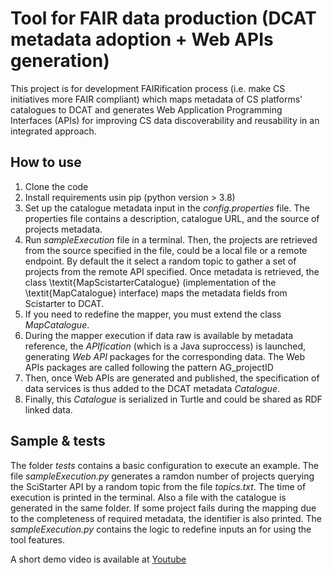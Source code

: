 # Tool for FAIR data production (DCAT metadata adoption + Web APIs generation)
This project is for development FAIRification process (i.e. make CS initiatives more FAIR compliant) which maps metadata of CS platforms' catalogues to DCAT and generates Web Application Programming Interfaces (APIs) for improving CS data discoverability and reusability in an integrated approach. 

## How to use
1. Clone the code
2. Install requirements usin pip (python version > 3.8)
3. Set up the catalogue metadata input in the *config.properties* file. The properties file contains a description, catalogue URL, and the source of projects metadata. 
4. Run *sampleExecution* file in a terminal. 
Then, the projects are retrieved from the source specified in the file, could be a local file or a remote endpoint. By default the it select a random topic to gather a set of projects from the remote API specified.
Once metadata is retrieved, the class \textit{MapScistarterCatalogue} (implementation of the \textit{MapCatalogue} interface) maps the metadata fields from Scistarter to DCAT.
5. If you need to redefine the mapper, you must extend the class *MapCatalogue*.
6. During the mapper execution if data raw is available by metadata reference, the *APIfication* (which is a Java suproccess) is launched, generating *Web API* packages for the corresponding data. The Web APIs packages are called following the pattern AG_projectID
7. Then, once Web APIs are generated and published, the specification of data services is thus added to the DCAT metadata *Catalogue*.
8. Finally, this *Catalogue* is serialized in Turtle and could be shared as RDF linked data.

## Sample & tests
The folder *tests* contains a basic configuration to execute an example.
The file *sampleExecution.py* generates a ramdon number of projects querying the SciStarter API by a random topic from the file *topics.txt*. 
The time of execution is printed in the terminal. Also a file with the catalogue is generated in the same folder. If some project fails during the mapping due to the completeness of required metadata, the identifier is also printed.
The *sampleExecution.py* contains the logic to redefine inputs an for using the tool features.

A short demo video is available at [Youtube](https://youtu.be/Iu1F4ANfc2w)
